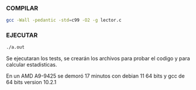 ### COMPILAR
```sh
gcc -Wall -pedantic -std=c99 -O2 -g lector.c
```

### EJECUTAR

```sh
./a.out
```

Se ejecutaran los tests, se crearán los archivos para probar el codigo y para calcular estadisticas.

En un AMD A9-9425 se demoró 17 minutos con debian 11 64 bits y gcc de 64 bits version 10.2.1
